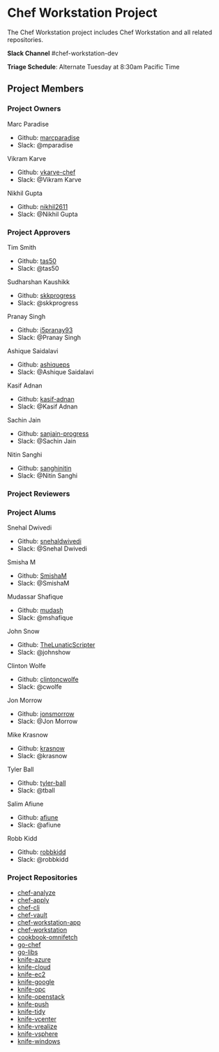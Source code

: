 # Chef Workstation Project

The Chef Workstation project includes Chef Workstation and all related repositories.

**Slack Channel** #chef-workstation-dev

**Triage Schedule**: Alternate Tuesday at 8:30am Pacific Time

## Project Members

### Project Owners

Marc Paradise

- Github: [marcparadise](https://github.com/marcparadise)
- Slack: @mparadise

Vikram Karve

- Github: [vkarve-chef](https://github.com/vkarve-chef)
- Slack: @Vikram Karve

Nikhil Gupta

- Github: [nikhil2611](https://github.com/nikhil2611)
- Slack: @Nikhil Gupta

### Project Approvers

Tim Smith

- Github: [tas50](https://github.com/tas50)
- Slack: @tas50

Sudharshan Kaushikk

- Github: [skkprogress](https://github.com/skkprogress)
- Slack: @skkprogress

Pranay Singh

- Github: [i5pranay93](https://github.com/i5pranay93)
- Slack: @Pranay Singh

Ashique Saidalavi

- Github: [ashiqueps](https://github.com/ashiqueps)
- Slack: @Ashique Saidalavi

Kasif Adnan

- Github: [kasif-adnan](https://github.com/kasif-adnan)
- Slack: @Kasif Adnan

Sachin Jain

- Github: [sanjain-progress](https://github.com/sanjain-progress)
- Slack: @Sachin Jain

Nitin Sanghi

- Github: [sanghinitin](https://github.com/sanghinitin)
- Slack: @Nitin Sanghi

### Project Reviewers

### Project Alums

Snehal Dwivedi

- Github: [snehaldwivedi](https://github.com/snehaldwivedi)
- Slack: @Snehal Dwivedi

Smisha M

- Github: [SmishaM](https://github.com/SmishaM)
- Slack: @SmishaM

Mudassar Shafique

- Github: [mudash](https://github.com/mudash)
- Slack: @mshafique

John Snow

- Github: [TheLunaticScripter](https://github.com/TheLunaticScripter)
- Slack: @johnshow

Clinton Wolfe

- Github: [clintoncwolfe](https://github.com/clintoncwolfe)
- Slack: @cwolfe

Jon Morrow

- Github: [jonsmorrow](https://github.com/jonsmorrow)
- Slack: @Jon Morrow

Mike Krasnow

- Github: [krasnow](https://github.com/krasnow)
- Slack: @krasnow

Tyler Ball

- Github: [tyler-ball](https://github.com/tyler-ball)
- Slack: @tball

Salim Afiune

- Github: [afiune](https://github.com/afiune)
- Slack: @afiune

Robb Kidd

- Github: [robbkidd](https://github.com/robbkidd)
- Slack: @robbkidd

### Project Repositories

- [chef-analyze](https://github.com/chef/chef-analyze)
- [chef-apply](https://github.com/chef/chef-apply)
- [chef-cli](https://github.com/chef/chef-cli)
- [chef-vault](https://github.com/chef/chef-vault)
- [chef-workstation-app](https://github.com/chef/chef-workstation-app)
- [chef-workstation](https://github.com/chef/chef-workstation)
- [cookbook-omnifetch](https://github.com/chef/cookbook-omnifetch)
- [go-chef](https://github.com/chef/go-chef)
- [go-libs](https://github.com/chef/go-libs)
- [knife-azure](https://github.com/chef/knife-azure)
- [knife-cloud](https://github.com/chef/knife-cloud)
- [knife-ec2](https://github.com/chef/knife-ec2)
- [knife-google](https://github.com/chef/knife-google)
- [knife-opc](https://github.com/chef/knife-opc)
- [knife-openstack](https://github.com/chef/knife-openstack)
- [knife-push](https://github.com/chef/knife-push)
- [knife-tidy](https://github.com/chef/knife-tidy)
- [knife-vcenter](https://github.com/chef/knife-vcenter)
- [knife-vrealize](https://github.com/chef/knife-vrealize)
- [knife-vsphere](https://github.com/chef/knife-vsphere)
- [knife-windows](https://github.com/chef/knife-windows)
